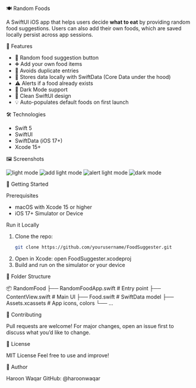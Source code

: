 🍽️ Random Foods

A SwiftUI iOS app that helps users decide **what to eat** by providing random food suggestions. 
Users can also add their own foods, which are saved locally persist across app sessions.

📱 Features

- 🎲 Random food suggestion button
- ➕ Add your own food items
- 🧠 Avoids duplicate entries
- 💾 Stores data locally with SwiftData (Core Data under the hood)
- ⚠️ Alerts if a food already exists
- 🌙 Dark Mode support
- 🧼 Clean SwiftUI design
- 💡 Auto-populates default foods on first launch

🛠️ Technologies

- Swift 5
- SwiftUI
- SwiftData (iOS 17+)
- Xcode 15+

🖼️ Screenshots

![light mode](https://github.com/user-attachments/assets/daf17a50-8565-47f8-a20f-b06949aedab4)
![add light mode](https://github.com/user-attachments/assets/5b700193-d836-4dc0-920e-f6dce052aeda)
![alert light mode](https://github.com/user-attachments/assets/9063f259-c4fd-4015-8bf1-438ecaa398dc)
![dark mode](https://github.com/user-attachments/assets/e90c50ed-c2c7-4ae5-8b3f-d08e6923d882)

🚀 Getting Started

Prerequisites

- macOS with Xcode 15 or higher
- iOS 17+ Simulator or Device

Run it Locally

1. Clone the repo:
   ```bash
   git clone https://github.com/yourusername/FoodSuggester.git
2. Open in Xcode:
    open FoodSuggester.xcodeproj
3. Build and run on the simulator or your device

📂 Folder Structure

📦 RandomFood
├── RandomFoodApp.swift        # Entry point
├── ContentView.swift          # Main UI
├── Food.swift                # SwiftData model
├── Assets.xcassets            # App icons, colors
└── ...

🤝 Contributing

Pull requests are welcome! For major changes, open an issue first to discuss what you’d like to change.

📄 License

MIT License
Feel free to use and improve!

👤 Author

Haroon Waqar
GitHub: @haroonwaqar
